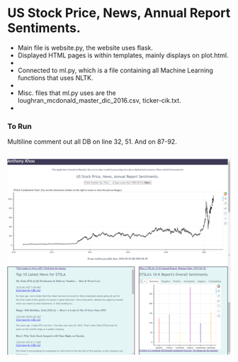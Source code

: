 <h1>US Stock Price, News, Annual Report Sentiments.</h1>
<ul>
  <li>Main file is website.py, the website uses flask.
  <li>Displayed HTML pages is within templates, mainly displays on plot.html.<li/>
  <li>Connected to ml.py, which is a file containing all Machine Learning functions that uses NLTK.<li/>
  <li>Misc. files that ml.py uses are the loughran_mcdonald_master_dic_2016.csv, ticker-cik.txt.<li/>
</ul>
<h3>To Run</h3>
Multiline comment out all DB on line 32, 51. And on 87-92. <br/><br/>

![Picture](readme/Demo.png?raw=true "Website")
